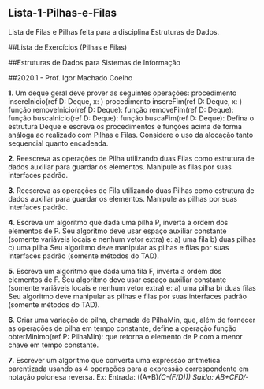## Lista-1-Pilhas-e-Filas
Lista de Filas e Pilhas feita para a disciplina Estruturas de Dados.

##Lista de Exercícios (Pilhas e Filas)

##Estruturas de Dados para Sistemas de Informação

##2020.1 - Prof. Igor Machado Coelho

**1**. Um deque geral deve prover as seguintes operações:
procedimento insereInicio(ref D: Deque, x: <TElem>)
procedimento insereFim(ref D: Deque, x: <TElem>)
função removeInicio(ref D: Deque): <TElem>
função removeFim(ref D: Deque): <TElem>
função buscaInicio(ref D: Deque): <TElem>
função buscaFim(ref D: Deque): <TElem>
Defina o estrutura Deque e escreva os procedimentos e funções acima
de forma análoga ao realizado com Pilhas e Filas. Considere o uso da
alocação tanto sequencial quanto encadeada.

**2**. Reescreva as operações de Pilha utilizando duas Filas como estrutura de
dados auxiliar para guardar os elementos. Manipule as filas por suas
interfaces padrão.

**3**. Reescreva as operações de Fila utilizando duas Pilhas como estrutura de
dados auxiliar para guardar os elementos. Manipule as pilhas por suas
interfaces padrão.

**4**. Escreva um algoritmo que dada uma pilha P, inverta a ordem dos
elementos de P. Seu algoritmo deve usar espaço auxiliar constante
(somente variáveis locais e nenhum vetor extra) e:
a) uma fila
b) duas pilhas
c) uma pilha
Seu algoritmo deve manipular as pilhas e filas por suas interfaces padrão
(somente métodos do TAD).

**5**. Escreva um algoritmo que dada uma fila F, inverta a ordem dos elementos
de F. Seu algoritmo deve usar espaço auxiliar constante (somente variáveis
locais e nenhum vetor extra) e:
a) uma pilha
b) duas filas
Seu algoritmo deve manipular as pilhas e filas por suas interfaces padrão
(somente métodos do TAD).

**6**. Criar uma variação de pilha, chamada de PilhaMin, que, além de fornecer
as operações de pilha em tempo constante, define a operação
função obterMinimo(ref P: PilhaMin): <TElem>
que retorna o elemento de P com a menor chave em tempo constante.

**7**. Escrever um algoritmo que converta uma expressão aritmética parentizada
usando as 4 operações para a expressão correspondente em notação
polonesa reversa. Ex: Entrada: ((A+B)*(C-(F/D))) Saída: AB+CFD/-*
